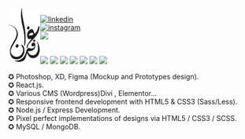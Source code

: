 
<img align="left" src="https://github.com/ghofranebenhmaid/dev/blob/master/logo.png" width="65">

[![linkedin](https://img.shields.io/badge/-@ghofranebenhmaid-313131?style=flat-square&labelColor=313131&logo=LinkedIn&logoColor=white&color=313131)](https://www.linkedin.com/in/ghofranebenhmaid/)<br>
[![instagram](https://img.shields.io/badge/-@ghofranebenhmaid-313131?style=flat-square&labelColor=313131&logo=Instagram&logoColor=white&color=313131)](https://www.instagram.com/in/ghofranebenhmaid/)<br>
[![](https://img.shields.io/badge/-www.ghofrane.com-313131?style=flat-square&labelColor=313131&logo=Website&logoColor=white&color=313131)](https://ghofrane.herokuapp.com/)
<br>
<br>
<p>
  <img src="https://i.giphy.com/media/XAxylRMCdpbEWUAvr8/200.webp" width="35">
  <img src="https://media.giphy.com/media/fsEaZldNC8A1PJ3mwp/giphy.gif" width="35">
  <img src="https://media3.giphy.com/media/ln7z2eWriiQAllfVcn/200w.webp" width="35">
  <img src="https://i.giphy.com/media/eNAsjO55tPbgaor7ma/200w.webp" width="35">
  <img src="https://media3.giphy.com/media/kdFc8fubgS31b8DsVu/giphy.webp" width="35">
  <img src="https://i.giphy.com/media/KzJkzjggfGN5Py6nkT/200.webp" width="35">
  <img src="https://i.giphy.com/media/IdyAQJVN2kVPNUrojM/200.webp" width="35"> 
</p>

✪ Photoshop, XD, Figma (Mockup and Prototypes design).<br>
✪ React.js.<br>
✪ Various CMS (Wordpress)Divi , Elementor...<br>
✪ Responsive frontend development with HTML5 & CSS3 (Sass/Less).<br>
✪ Node.js / Express Development.<br>
✪ Pixel perfect implementations of designs via HTML5 / CSS3 / SCSS.<br>
✪ MySQL / MongoDB.
